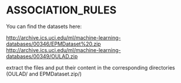 # ASSOCIATION_RULES
You can find the datasets here:

http://archive.ics.uci.edu/ml/machine-learning-databases/00346/EPMDataset%20.zip
http://archive.ics.uci.edu/ml/machine-learning-databases/00349/OULAD.zip

extract the files and put their content in the corresponding directories (OULAD/ and EPMDataset.zip/)
